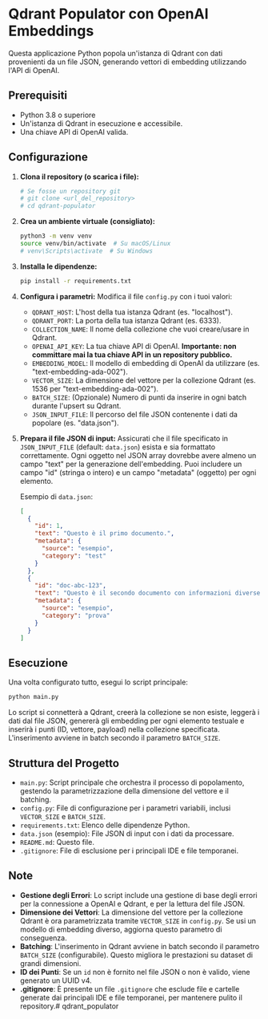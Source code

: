 # Qdrant Populator con OpenAI Embeddings

Questa applicazione Python popola un'istanza di Qdrant con dati provenienti da un file JSON, generando vettori di embedding utilizzando l'API di OpenAI.

## Prerequisiti

- Python 3.8 o superiore
- Un'istanza di Qdrant in esecuzione e accessibile.
- Una chiave API di OpenAI valida.

## Configurazione

1.  **Clona il repository (o scarica i file):**
    ```bash
    # Se fosse un repository git
    # git clone <url_del_repository>
    # cd qdrant-populator
    ```

2.  **Crea un ambiente virtuale (consigliato):**
    ```bash
    python3 -m venv venv
    source venv/bin/activate  # Su macOS/Linux
    # venv\Scripts\activate  # Su Windows
    ```

3.  **Installa le dipendenze:**
    ```bash
    pip install -r requirements.txt
    ```

4.  **Configura i parametri:**
    Modifica il file `config.py` con i tuoi valori:
    -   `QDRANT_HOST`: L'host della tua istanza Qdrant (es. "localhost").
    -   `QDRANT_PORT`: La porta della tua istanza Qdrant (es. 6333).
    -   `COLLECTION_NAME`: Il nome della collezione che vuoi creare/usare in Qdrant.
    -   `OPENAI_API_KEY`: La tua chiave API di OpenAI. **Importante: non committare mai la tua chiave API in un repository pubblico.**
    -   `EMBEDDING_MODEL`: Il modello di embedding di OpenAI da utilizzare (es. "text-embedding-ada-002").
    -   `VECTOR_SIZE`: La dimensione del vettore per la collezione Qdrant (es. 1536 per "text-embedding-ada-002").
    -   `BATCH_SIZE`: (Opzionale) Numero di punti da inserire in ogni batch durante l'upsert su Qdrant.
    -   `JSON_INPUT_FILE`: Il percorso del file JSON contenente i dati da popolare (es. "data.json").

5.  **Prepara il file JSON di input:**
    Assicurati che il file specificato in `JSON_INPUT_FILE` (default: `data.json`) esista e sia formattato correttamente. Ogni oggetto nel JSON array dovrebbe avere almeno un campo "text" per la generazione dell'embedding. Puoi includere un campo "id" (stringa o intero) e un campo "metadata" (oggetto) per ogni elemento.

    Esempio di `data.json`:
    ```json
    [
      {
        "id": 1,
        "text": "Questo è il primo documento.",
        "metadata": {
          "source": "esempio",
          "category": "test"
        }
      },
      {
        "id": "doc-abc-123",
        "text": "Questo è il secondo documento con informazioni diverse.",
        "metadata": {
          "source": "esempio",
          "category": "prova"
        }
      }
    ]
    ```

## Esecuzione

Una volta configurato tutto, esegui lo script principale:

```bash
python main.py
```

Lo script si connetterà a Qdrant, creerà la collezione se non esiste, leggerà i dati dal file JSON, genererà gli embedding per ogni elemento testuale e inserirà i punti (ID, vettore, payload) nella collezione specificata. L'inserimento avviene in batch secondo il parametro `BATCH_SIZE`.

## Struttura del Progetto

-   `main.py`: Script principale che orchestra il processo di popolamento, gestendo la parametrizzazione della dimensione del vettore e il batching.
-   `config.py`: File di configurazione per i parametri variabili, inclusi `VECTOR_SIZE` e `BATCH_SIZE`.
-   `requirements.txt`: Elenco delle dipendenze Python.
-   `data.json` (esempio): File JSON di input con i dati da processare.
-   `README.md`: Questo file.
-   `.gitignore`: File di esclusione per i principali IDE e file temporanei.

## Note

-   **Gestione degli Errori**: Lo script include una gestione di base degli errori per la connessione a OpenAI e Qdrant, e per la lettura del file JSON.
-   **Dimensione dei Vettori**: La dimensione del vettore per la collezione Qdrant è ora parametrizzata tramite `VECTOR_SIZE` in `config.py`. Se usi un modello di embedding diverso, aggiorna questo parametro di conseguenza.
-   **Batching**: L'inserimento in Qdrant avviene in batch secondo il parametro `BATCH_SIZE` (configurabile). Questo migliora le prestazioni su dataset di grandi dimensioni.
-   **ID dei Punti**: Se un `id` non è fornito nel file JSON o non è valido, viene generato un UUID v4.
-   **.gitignore**: È presente un file `.gitignore` che esclude file e cartelle generate dai principali IDE e file temporanei, per mantenere pulito il repository.# qdrant_populator
